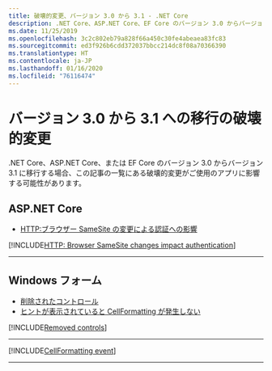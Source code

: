 ```yaml
---
title: 破壊的変更、バージョン 3.0 から 3.1 - .NET Core
description: .NET Core、ASP.NET Core、EF Core のバージョン 3.0 からバージョン 3.1 への破壊的変更の一覧を示します。
ms.date: 11/25/2019
ms.openlocfilehash: 3c2c802eb79a828f66a450c30fe4abeaea83fc83
ms.sourcegitcommit: ed3f926b6cdd372037bbcc214dc8f08a70366390
ms.translationtype: HT
ms.contentlocale: ja-JP
ms.lasthandoff: 01/16/2020
ms.locfileid: "76116474"
---
```

# <a name="breaking-changes-for-migration-from-version-30-to-31"></a>バージョン 3.0 から 3.1 への移行の破壊的変更

.NET Core、ASP.NET Core、または EF Core のバージョン 3.0 からバージョン 3.1 に移行する場合、この記事の一覧にある破壊的変更がご使用のアプリに影響する可能性があります。

## <a name="aspnet-core"></a>ASP.NET Core

- [HTTP:ブラウザー SameSite の変更による認証への影響](#http-browser-samesite-changes-impact-authentication)

[!INCLUDE[HTTP: Browser SameSite changes impact authentication](~/includes/core-changes/aspnetcore/3.1/http-cookie-samesite-authn-impacts.md)]

***

## <a name="windows-forms"></a>Windows フォーム

- [削除されたコントロール](#removed-controls)
- [ヒントが表示されていると CellFormatting が発生しない](#cellformatting-event-not-raised-if-tooltip-is-shown)

[!INCLUDE[Removed controls](~/includes/core-changes/windowsforms/3.1/remove-controls-3.1.md)]

***

[!INCLUDE[CellFormatting event](~/includes/core-changes/windowsforms/3.1/cellformatting-event-not-raised.md)]

***
